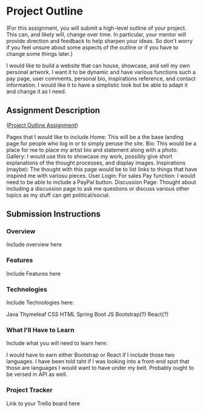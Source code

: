 # Project Outline
(For this assignment, you will submit a high-level outline of your project. This can, and likely will, change over time. In particular, your mentor will provide direction and feedback to help sharpen your ideas. So don't worry if you feel unsure about some aspects of the outline or if you have to change some things later.)

I would like to build a website that can house, showcase, and sell my own personal artwork. I want it to be dynamic and have various functions such a pay page, user comments, personal bio, inspirations reference, and contact information. I would like it to have a simplistic look but be able to adapt it and change it as I need. 

## Assignment Description
([Project Outline Assignment](https://education.launchcode.org/liftoff/modules/assignments/project-outline))

Pages that I would like to include
Home: This will be a the base landing page for people who log in or to simply peruse the site.
Bio: This would be a place for me to place my artist bio and statement along with a photo.
Gallery: I would use this to showcase my work, possibly give short explanations of the thought processes, and display images.
Inspirations (maybe): The thought with this page would be to list links to things that have inspired me with variosu pieces.
User Login: For sales
Pay function: I would need to be able to include a PayPal button.
Discussion Page: Thought about including a discussion page to ask me questions or discuss various other topics as my stuff can get political/social.

## Submission Instructions

### Overview
Include overview here

### Features
Include Features here

### Technologies
Include Technologies here:

Java
Thymeleaf
CSS
HTML
Spring Boot
JS
Bootstrap(?)
React(?)

### What I'll Have to Learn
Include what you will need to learn here:

I would have to earn either Bootstrap or React if I include those two languages. I have been told taht if I was looking into a front-end spot that those are languages I would want to have under my belt. Probably ought to be versed in API as well.

### Project Tracker
Link to your Trello board here
